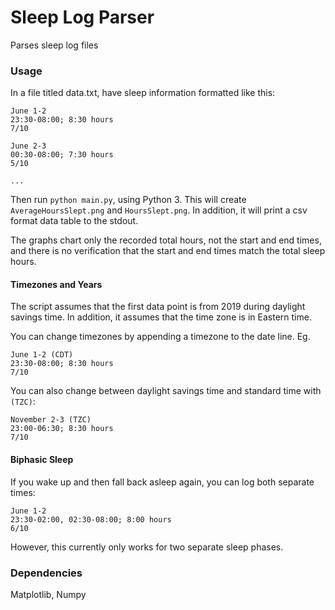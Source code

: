 # Sleep Log Parser

Parses sleep log files

### Usage

In a file titled data.txt, have sleep information formatted like this:

```
June 1-2
23:30-08:00; 8:30 hours
7/10

June 2-3
00:30-08:00; 7:30 hours
5/10

...
```

Then run `python main.py`, using Python 3. 
This will create `AverageHoursSlept.png` and `HoursSlept.png`. 
In addition, it will print a csv format data table to the stdout.

The graphs chart only the recorded total hours, not the start and end times,
and there is no verification that the start and end times match the total sleep hours.

#### Timezones and Years

The script assumes that the first data point is from 2019 during daylight savings time.
In addition, it assumes that the time zone is in Eastern time.

You can change timezones by appending a timezone to the date line. Eg.

```
June 1-2 (CDT)
23:30-08:00; 8:30 hours
7/10
```

You can also change between daylight savings time and standard time with `(TZC)`:

```
November 2-3 (TZC)
23:00-06:30; 8:30 hours
7/10
```

#### Biphasic Sleep

If you wake up and then fall back asleep again, you can log both separate times:

```
June 1-2
23:30-02:00, 02:30-08:00; 8:00 hours
6/10
```

However, this currently only works for two separate sleep phases.

### Dependencies

Matplotlib, Numpy
